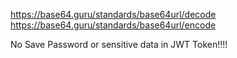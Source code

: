 https://base64.guru/standards/base64url/decode
https://base64.guru/standards/base64url/encode

No Save Password or sensitive data in JWT Token!!!!





